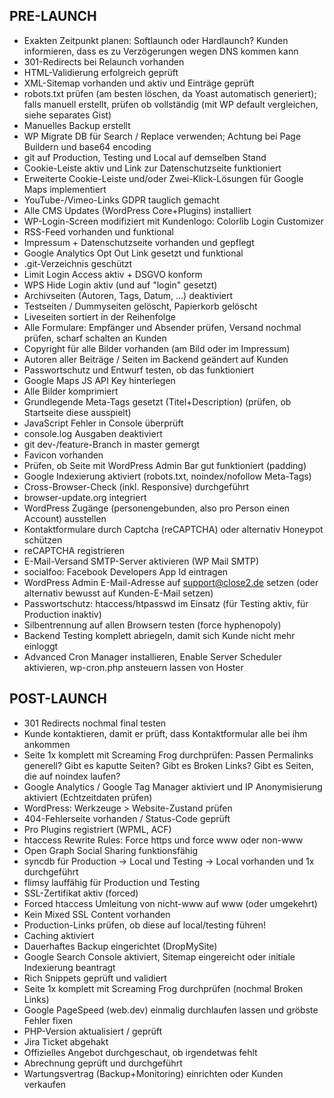 ## PRE-LAUNCH
- Exakten Zeitpunkt planen: Softlaunch oder Hardlaunch? Kunden informieren, dass es zu Verzögerungen wegen DNS kommen kann
- 301-Redirects bei Relaunch vorhanden
- HTML-Validierung erfolgreich geprüft
- XML-Sitemap vorhanden und aktiv und Einträge geprüft
- robots.txt prüfen (am besten löschen, da Yoast automatisch generiert); falls manuell erstellt, prüfen ob vollständig (mit WP default vergleichen, siehe separates Gist)
- Manuelles Backup erstellt
- WP Migrate DB für Search / Replace verwenden; Achtung bei Page Buildern und base64 encoding
- git auf Production, Testing und Local auf demselben Stand
- Cookie-Leiste aktiv und Link zur Datenschutzseite funktioniert
- Erweiterte Cookie-Leiste und/oder Zwei-Klick-Lösungen für Google Maps implementiert
- YouTube-/Vimeo-Links GDPR tauglich gemacht
- Alle CMS Updates (WordPress Core+Plugins) installiert
- WP-Login-Screen modifiziert mit Kundenlogo: Colorlib Login Customizer
- RSS-Feed vorhanden und funktional
- Impressum + Datenschutzseite vorhanden und gepflegt
- Google Analytics Opt Out Link gesetzt und funktional
- .git-Verzeichnis geschützt
- Limit Login Access aktiv + DSGVO konform
- WPS Hide Login aktiv (und auf "login" gesetzt)
- Archivseiten (Autoren, Tags, Datum, ...) deaktiviert
- Testseiten / Dummyseiten gelöscht, Papierkorb gelöscht
- Liveseiten sortiert in der Reihenfolge
- Alle Formulare: Empfänger und Absender prüfen, Versand nochmal prüfen, scharf schalten an Kunden
- Copyright für alle Bilder vorhanden (am Bild oder im Impressum)
- Autoren aller Beiträge / Seiten im Backend geändert auf Kunden
- Passwortschutz und Entwurf testen, ob das funktioniert
- Google Maps JS API Key hinterlegen
- Alle Bilder komprimiert
- Grundlegende Meta-Tags gesetzt (Titel+Description) (prüfen, ob Startseite diese ausspielt)
- JavaScript Fehler in Console überprüft
- console.log Ausgaben deaktiviert
- git dev-/feature-Branch in master gemergt
- Favicon vorhanden
- Prüfen, ob Seite mit WordPress Admin Bar gut funktioniert (padding)
- Google Indexierung aktiviert (robots.txt, noindex/nofollow Meta-Tags)
- Cross-Browser-Check (inkl. Responsive) durchgeführt
- browser-update.org integriert
- WordPress Zugänge (personengebunden, also pro Person einen Account) ausstellen
- Kontaktformulare durch Captcha (reCAPTCHA) oder alternativ Honeypot schützen
- reCAPTCHA registrieren
- E-Mail-Versand SMTP-Server aktivieren (WP Mail SMTP)
- socialfoo: Facebook Developers App Id eintragen
- WordPress Admin E-Mail-Adresse auf support@close2.de setzen (oder alternativ bewusst auf Kunden-E-Mail setzen)
- Passwortschutz: htaccess/htpasswd im Einsatz (für Testing aktiv, für Production inaktiv)
- Silbentrennung auf allen Browsern testen (force hyphenopoly)
- Backend Testing komplett abriegeln, damit sich Kunde nicht mehr einloggt
- Advanced Cron Manager installieren, Enable Server Scheduler aktivieren, wp-cron.php ansteuern lassen von Hoster

## POST-LAUNCH
- 301 Redirects nochmal final testen
- Kunde kontaktieren, damit er prüft, dass Kontaktformular alle bei ihm ankommen
- Seite 1x komplett mit Screaming Frog durchprüfen: Passen Permalinks generell? Gibt es kaputte Seiten? Gibt es Broken Links? Gibt es Seiten, die auf noindex laufen?
- Google Analytics / Google Tag Manager aktiviert und IP Anonymisierung aktiviert (Echtzeitdaten prüfen)
- WordPress: Werkzeuge > Website-Zustand prüfen
- 404-Fehlerseite vorhanden / Status-Code geprüft
- Pro Plugins registriert (WPML, ACF)
- htaccess Rewrite Rules: Force https und force www oder non-www
- Open Graph Social Sharing funktionsfähig
- syncdb für Production -> Local und Testing -> Local vorhanden und 1x durchgeführt
- flimsy lauffähig für Production und Testing
- SSL-Zertifikat aktiv (forced)
- Forced htaccess Umleitung von nicht-www auf www (oder umgekehrt)
- Kein Mixed SSL Content vorhanden
- Production-Links prüfen, ob diese auf local/testing führen!
- Caching aktiviert
- Dauerhaftes Backup eingerichtet (DropMySite)
- Google Search Console aktiviert, Sitemap eingereicht oder initiale Indexierung beantragt
- Rich Snippets geprüft und validiert
- Seite 1x komplett mit Screaming Frog durchprüfen (nochmal Broken Links)
- Google PageSpeed (web.dev) einmalig durchlaufen lassen und gröbste Fehler fixen
- PHP-Version aktualisiert / geprüft
- Jira Ticket abgehakt
- Offizielles Angebot durchgeschaut, ob irgendetwas fehlt
- Abrechnung geprüft und durchgeführt
- Wartungsvertrag (Backup+Monitoring) einrichten oder Kunden verkaufen